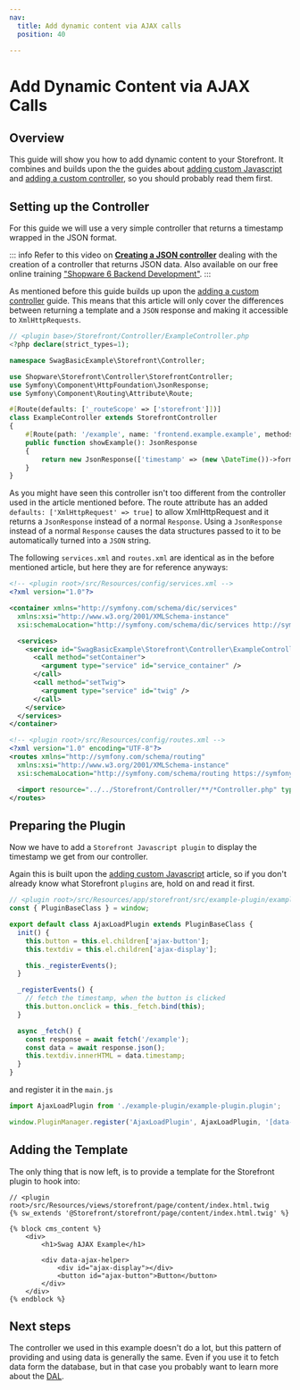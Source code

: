 ```yaml
---
nav:
  title: Add dynamic content via AJAX calls
  position: 40

---
```


# Add Dynamic Content via AJAX Calls

## Overview

This guide will show you how to add dynamic content to your Storefront. It combines and builds upon the the guides about [adding custom Javascript](add-custom-javascript) and [adding a custom controller](add-custom-controller), so you should probably read them first.

## Setting up the Controller

For this guide we will use a very simple controller that returns a timestamp wrapped in the JSON format.

::: info
Refer to this video on **[Creating a JSON controller](https://www.youtube.com/watch?v=VzREUDdpZ3E)** dealing with the creation of a controller that returns JSON data. Also available on our free online training ["Shopware 6 Backend Development"](https://academy.shopware.com/courses/shopware-6-backend-development-with-jisse-reitsma).
:::

As mentioned before this guide builds up upon the [adding a custom controller](add-custom-controller) guide. This means that this article will only cover the differences between returning a template and a `JSON` response and making it accessible to `XmlHttpRequests`.

```php
// <plugin base>/Storefront/Controller/ExampleController.php
<?php declare(strict_types=1);

namespace SwagBasicExample\Storefront\Controller;

use Shopware\Storefront\Controller\StorefrontController;
use Symfony\Component\HttpFoundation\JsonResponse;
use Symfony\Component\Routing\Attribute\Route;

#[Route(defaults: ['_routeScope' => ['storefront']])]
class ExampleController extends StorefrontController
{
    #[Route(path: '/example', name: 'frontend.example.example', methods: ['GET'], defaults: ['XmlHttpRequest' => 'true'])]
    public function showExample(): JsonResponse
    {
        return new JsonResponse(['timestamp' => (new \DateTime())->format(\DateTimeInterface::W3C)]);
    }
}
```

As you might have seen this controller isn't too different from the controller used in the article mentioned before. The route attribute has an added `defaults: ['XmlHttpRequest' => true]` to allow XmlHttpRequest and it returns a `JsonResponse` instead of a normal `Response`. Using a `JsonResponse` instead of a normal `Response` causes the data structures passed to it to be automatically turned into a `JSON` string.

The following `services.xml` and `routes.xml` are identical as in the before mentioned article, but here they are for reference anyways:

```xml
<!-- <plugin root>/src/Resources/config/services.xml -->
<?xml version="1.0"?>

<container xmlns="http://symfony.com/schema/dic/services"
  xmlns:xsi="http://www.w3.org/2001/XMLSchema-instance"
  xsi:schemaLocation="http://symfony.com/schema/dic/services http://symfony.com/schema/dic/services/services-1.0.xsd">

  <services>
    <service id="SwagBasicExample\Storefront\Controller\ExampleController" public="true">
      <call method="setContainer">
        <argument type="service" id="service_container" />
      </call>
      <call method="setTwig">
        <argument type="service" id="twig" />
      </call>
    </service>
  </services>
</container>
```

```xml
<!-- <plugin root>/src/Resources/config/routes.xml -->
<?xml version="1.0" encoding="UTF-8"?>
<routes xmlns="http://symfony.com/schema/routing"
  xmlns:xsi="http://www.w3.org/2001/XMLSchema-instance"
  xsi:schemaLocation="http://symfony.com/schema/routing https://symfony.com/schema/routing/routing-1.0.xsd">

  <import resource="../../Storefront/Controller/**/*Controller.php" type="attribute" />
</routes>
```

## Preparing the Plugin

Now we have to add a `Storefront Javascript plugin` to display the timestamp we get from our controller.

Again this is built upon the [adding custom Javascript](add-custom-javascript) article, so if you don't already know what Storefront `plugins` are, hold on and read it first.

```javascript
// <plugin root>/src/Resources/app/storefront/src/example-plugin/example-plugin.plugin.js
const { PluginBaseClass } = window;

export default class AjaxLoadPlugin extends PluginBaseClass {
  init() {
    this.button = this.el.children['ajax-button'];
    this.textdiv = this.el.children['ajax-display'];

    this._registerEvents();
  }

  _registerEvents() {
    // fetch the timestamp, when the button is clicked
    this.button.onclick = this._fetch.bind(this);
  }

  async _fetch() {
    const response = await fetch('/example');
    const data = await response.json();
    this.textdiv.innerHTML = data.timestamp;
  }
}
```

and register it in the `main.js`

```javascript
import AjaxLoadPlugin from './example-plugin/example-plugin.plugin';

window.PluginManager.register('AjaxLoadPlugin', AjaxLoadPlugin, '[data-ajax-helper]');
```

## Adding the Template

The only thing that is now left, is to provide a template for the Storefront plugin to hook into:

```twig
// <plugin root>/src/Resources/views/storefront/page/content/index.html.twig
{% sw_extends '@Storefront/storefront/page/content/index.html.twig' %}

{% block cms_content %}
    <div>
        <h1>Swag AJAX Example</h1>

        <div data-ajax-helper>
            <div id="ajax-display"></div>
            <button id="ajax-button">Button</button>
        </div>
    </div>
{% endblock %}
```

## Next steps

The controller we used in this example doesn't do a lot, but this pattern of providing and using data is generally the same. Even if you use it to fetch data form the database, but in that case you probably want to learn more about the [DAL](../../../../concepts/framework/data-abstraction-layer).
